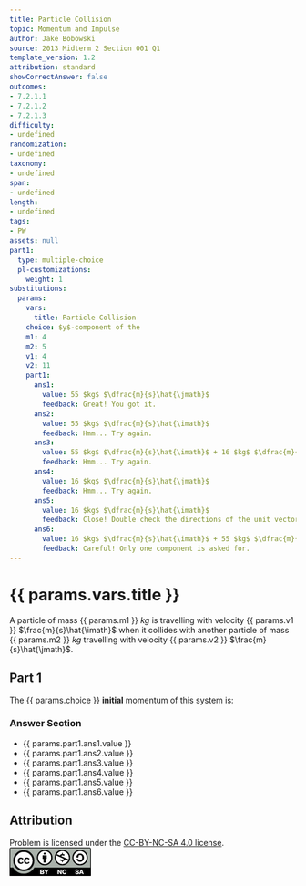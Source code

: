 ```yaml
---
title: Particle Collision
topic: Momentum and Impulse
author: Jake Bobowski
source: 2013 Midterm 2 Section 001 Q1
template_version: 1.2
attribution: standard
showCorrectAnswer: false
outcomes:
- 7.2.1.1
- 7.2.1.2
- 7.2.1.3
difficulty:
- undefined
randomization:
- undefined
taxonomy:
- undefined
span:
- undefined
length:
- undefined
tags:
- PW
assets: null
part1:
  type: multiple-choice
  pl-customizations:
    weight: 1
substitutions:
  params:
    vars:
      title: Particle Collision
    choice: $y$-component of the
    m1: 4
    m2: 5
    v1: 4
    v2: 11
    part1:
      ans1:
        value: 55 $kg$ $\dfrac{m}{s}\hat{\jmath}$
        feedback: Great! You got it.
      ans2:
        value: 55 $kg$ $\dfrac{m}{s}\hat{\imath}$
        feedback: Hmm... Try again.
      ans3:
        value: 55 $kg$ $\dfrac{m}{s}\hat{\imath}$ + 16 $kg$ $\dfrac{m}{s}\hat{\jmath}$
        feedback: Hmm... Try again.
      ans4:
        value: 16 $kg$ $\dfrac{m}{s}\hat{\jmath}$
        feedback: Hmm... Try again.
      ans5:
        value: 16 $kg$ $\dfrac{m}{s}\hat{\imath}$
        feedback: Close! Double check the directions of the unit vectors.
      ans6:
        value: 16 $kg$ $\dfrac{m}{s}\hat{\imath}$ + 55 $kg$ $\dfrac{m}{s}\hat{\jmath}$
        feedback: Careful! Only one component is asked for.
---
```

# {{ params.vars.title }}
A particle of mass {{ params.m1 }} $kg$ is travelling with velocity {{ params.v1 }} $\frac{m}{s}\hat{\imath}$ when it collides with another particle of mass {{ params.m2 }} $kg$ travelling with velocity {{ params.v2 }} $\frac{m}{s}\hat{\jmath}$.

## Part 1

The {{ params.choice }} **initial** momentum of this system is:

### Answer Section

- {{ params.part1.ans1.value }}
- {{ params.part1.ans2.value }}
- {{ params.part1.ans3.value }}
- {{ params.part1.ans4.value }}
- {{ params.part1.ans5.value }}
- {{ params.part1.ans6.value }}

## Attribution

Problem is licensed under the [CC-BY-NC-SA 4.0 license](https://creativecommons.org/licenses/by-nc-sa/4.0/).<br> ![The Creative Commons 4.0 license requiring attribution-BY, non-commercial-NC, and share-alike-SA license.](https://raw.githubusercontent.com/firasm/bits/master/by-nc-sa.png)